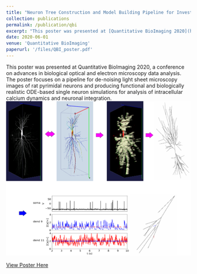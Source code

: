```yaml
---
title: "Neuron Tree Construction and Model Building Pipeline for Investigation of Neuronal Integration"
collection: publications
permalink: /publication/qbi
excerpt: "This poster was presented at [Quantitative BioImaging 2020](https://www.quantitativebioimaging.com/qbi2020/), a conference on advances in biological optical and electron microscopy data analysis. The poster focuses on a pipeline for de-noising light sheet microscopy images of rat pyrimidal neurons and producing functional and biologically realistic ODE-based single neuron simulations for analysis of intracellular calcium dynamics. <br/><img src='/images/qbi.png'>"
date: 2020-06-01
venue: 'Quantitative BioImaging'
paperurl: '/files/QBI_poster.pdf'
---
```

This poster was presented at Quantitative BioImaging 2020, a conference on advances in biological optical and electron microscopy data analysis. The poster focuses on a pipeline for de-noising light sheet microscopy images of rat pyrimidal neurons and producing functional and biologically realistic ODE-based single neuron simulations for analysis of intracellular calcium dynamics and neuronal integration.
<br/><img src='/images/qbi.png'>

[View Poster Here](/files/QBI_poster.pdf)